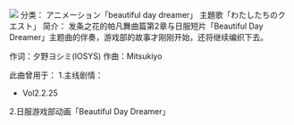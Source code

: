 ![](//static.kivo.wiki/images/music/cover/8kIzQl10b5Cstcclax0KCQTEhuZHkLvH.jpg)
分类： アニメーション「beautiful day dreamer」 主題歌「わたしたちのクエスト」
简介：
发条之花的帕凡舞曲篇第2章与日服短片「Beautiful Day Dreamer」主题曲的伴奏，游戏部的故事才刚刚开始，还将继续编织下去。

作词：夕野ヨシミ(IOSYS)
作曲：Mitsukiyo

此曲曾用于：
1.主线剧情：
 - Vol2.2.25

2.日服游戏部动画「Beautiful Day Dreamer」
